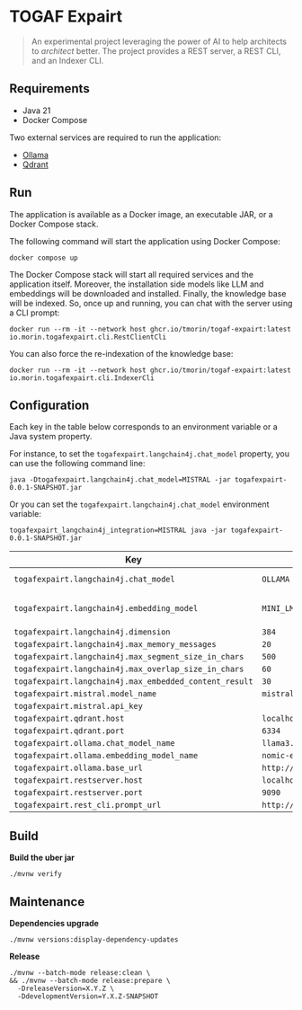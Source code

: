# TOGAF Expairt

> An experimental project leveraging the power of AI to help architects to _architect_ better.
> The project provides a REST server, a REST CLI, and an Indexer CLI.

## Requirements

- Java 21
- Docker Compose

Two external services are required to run the application:

- [Ollama](https://ollama.com)
- [Qdrant](https://qdrant.tech)

## Run

The application is available as a Docker image, an executable JAR, or a Docker Compose stack.

The following command will start the application using Docker Compose:

```shell
docker compose up
```

The Docker Compose stack will start all required services and the application itself.
Moreover, the installation side models like LLM and embeddings will be downloaded and installed.
Finally, the knowledge base will be indexed.
So, once up and running, you can chat with the server using a CLI prompt:

```shell
docker run --rm -it --network host ghcr.io/tmorin/togaf-expairt:latest io.morin.togafexpairt.cli.RestClientCli
```

You can also force the re-indexation of the knowledge base:

```shell
docker run --rm -it --network host ghcr.io/tmorin/togaf-expairt:latest io.morin.togafexpairt.cli.IndexerCli
```

## Configuration

Each key in the table below corresponds to an environment variable or a Java system property.

For instance, to set the `togafexpairt.langchain4j.chat_model` property, you can use the following command line:

```shell
java -Dtogafexpairt.langchain4j.chat_model=MISTRAL -jar togafexpairt-0.0.1-SNAPSHOT.jar
```

Or you can set the `togafexpairt.langchain4j.chat_model` environment variable:

```shell
togafexpairt_langchain4j_integration=MISTRAL java -jar togafexpairt-0.0.1-SNAPSHOT.jar
```

| Key                                                    | Default                        | Enumeration                      |
|--------------------------------------------------------|--------------------------------|----------------------------------|
| `togafexpairt.langchain4j.chat_model`                  | `OLLAMA`                       | `MISTRAL`, `OLLAMA`              |
| `togafexpairt.langchain4j.embedding_model`             | `MINI_LM`                      | `MINI_LM`, `MINI_LM_Q`, `OLLAMA` |
| `togafexpairt.langchain4j.dimension`                   | `384`                          |                                  |
| `togafexpairt.langchain4j.max_memory_messages`         | `20`                           |                                  |
| `togafexpairt.langchain4j.max_segment_size_in_chars`   | `500`                          |                                  |
| `togafexpairt.langchain4j.max_overlap_size_in_chars`   | `60`                           |                                  |
| `togafexpairt.langchain4j.max_embedded_content_result` | `30`                           |                                  |
| `togafexpairt.mistral.model_name`                      | `mistral-medium`               |                                  |
| `togafexpairt.mistral.api_key`                         |                                |                                  |
| `togafexpairt.qdrant.host`                             | `localhost`                    |                                  |
| `togafexpairt.qdrant.port`                             | `6334`                         |                                  |
| `togafexpairt.ollama.chat_model_name`                  | `llama3.2:1b`                  |                                  |
| `togafexpairt.ollama.embedding_model_name`             | `nomic-embed-text`             |                                  |
| `togafexpairt.ollama.base_url`                         | `http://localhost:11434`       |                                  |
| `togafexpairt.restserver.host`                         | `localhost`                    |                                  |
| `togafexpairt.restserver.port`                         | `9090`                         |                                  |
| `togafexpairt.rest_cli.prompt_url`                     | `http://localhost:9090/prompt` |                                  |

## Build

**Build the uber jar**

```shell
./mvnw verify
```

## Maintenance

**Dependencies upgrade**

```shell
./mvnw versions:display-dependency-updates
```

**Release**

```shell
./mvnw --batch-mode release:clean \
&& ./mvnw --batch-mode release:prepare \
  -DreleaseVersion=X.Y.Z \
  -DdevelopmentVersion=Y.X.Z-SNAPSHOT
```
